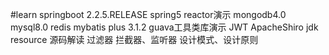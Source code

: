 #learn
springboot 2.2.5.RELEASE
spring5 reactor演示
mongodb4.0 mysql8.0 redis
mybatis plus 3.1.2
guava工具类库演示
JWT ApacheShiro
jdk resource 源码解读
过滤器 拦截器、监听器
设计模式、设计原则